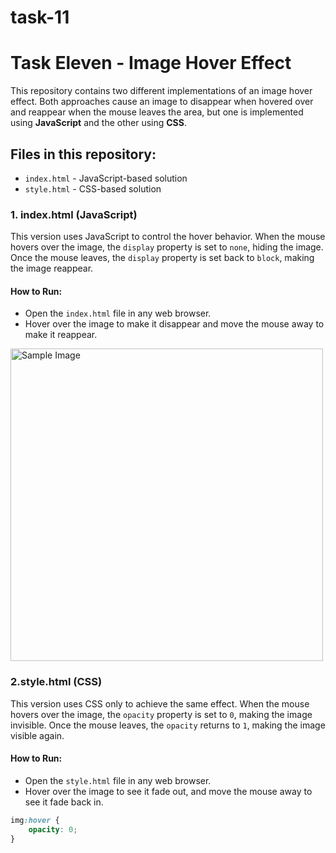 # task-11
# Task Eleven - Image Hover Effect

This repository contains two different implementations of an image hover effect. Both approaches cause an image to disappear when hovered over and reappear when the mouse leaves the area, but one is implemented using **JavaScript** and the other using **CSS**.

## Files in this repository:
- `index.html` - JavaScript-based solution
- `style.html` - CSS-based solution

### 1. index.html (JavaScript)

This version uses JavaScript to control the hover behavior. When the mouse hovers over the image, the `display` property is set to `none`, hiding the image. Once the mouse leaves, the `display` property is set back to `block`, making the image reappear.

#### How to Run:

- Open the `index.html` file in any web browser.
- Hover over the image to make it disappear and move the mouse away to make it reappear.


<img id="hoverImage" src="https://www.pexels.com/photo/close-photography-of-red-and-pink-rose-56866/" alt="Sample Image" width="500" height="500">

<script>
    const imgElement = document.getElementById('hoverImage');
    
    imgElement.addEventListener('mouseover', function() {
        imgElement.style.display = 'none';
    });
    
    imgElement.addEventListener('mouseout', function() {
        imgElement.style.display = 'block';
    });
</script>

### 2.style.html (CSS)
This version uses CSS only to achieve the same effect. When the mouse hovers over the image, the `opacity` property is set to `0`, making the image invisible. Once the mouse leaves, the `opacity` returns to `1`, making the image visible again.

#### How to Run:

- Open the `style.html` file in any web browser.
- Hover over the image to see it fade out, and move the mouse away to see it fade back in.

```css
img:hover {
    opacity: 0;
}
